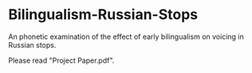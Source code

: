 # Bilingualism-Russian-Stops
An phonetic examination of the effect of early bilingualism on voicing in Russian stops.

Please read "Project Paper.pdf".
